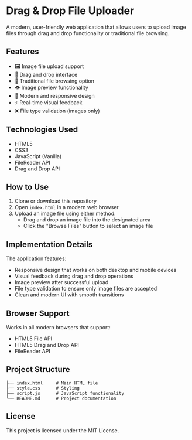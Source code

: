 # Drag & Drop File Uploader

A modern, user-friendly web application that allows users to upload image files through drag and drop functionality or traditional file browsing.

## Features

- 🖼️ Image file upload support
- 🎯 Drag and drop interface
- 📁 Traditional file browsing option
- 👁️ Image preview functionality
- 🎨 Modern and responsive design
- ⚡ Real-time visual feedback
- ❌ File type validation (images only)

## Technologies Used

- HTML5
- CSS3
- JavaScript (Vanilla)
- FileReader API
- Drag and Drop API

## How to Use

1. Clone or download this repository
2. Open `index.html` in a modern web browser
3. Upload an image file using either method:
   - Drag and drop an image file into the designated area
   - Click the "Browse Files" button to select an image file

## Implementation Details

The application features:
- Responsive design that works on both desktop and mobile devices
- Visual feedback during drag and drop operations
- Image preview after successful upload
- File type validation to ensure only image files are accepted
- Clean and modern UI with smooth transitions

## Browser Support

Works in all modern browsers that support:
- HTML5 File API
- HTML5 Drag and Drop API
- FileReader API

## Project Structure

```
├── index.html     # Main HTML file
├── style.css      # Styling
├── script.js      # JavaScript functionality
└── README.md      # Project documentation
```

## License


This project is licensed under the MIT License.
